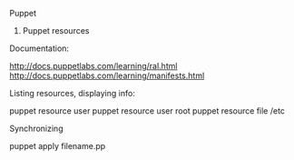 Puppet

1. Puppet resources


Documentation:

http://docs.puppetlabs.com/learning/ral.html
http://docs.puppetlabs.com/learning/manifests.html


Listing resources, displaying info:

puppet resource user
puppet resource user root
puppet resource file /etc



Synchronizing

puppet apply filename.pp



